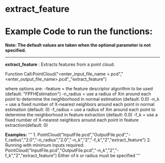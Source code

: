 # extract\_feature

# Example Code to run the functions:

**Note: The default values are taken when the optional parameter is not specified.**
___

__extract\_feature__ : Extracts features from a point cloud.

Function Call:PointCloud("<enter\_input\_file\_name >.pcd","<enter\_output\_file\_name>.pcd",<options>,"extract\_feature")

where options are:
-feature    = the feature descriptor algorithm to be used (default: "FPFHEstimation")
-n\_radius   = use a radius of Xm around each point to determine the neighborhood in normal estimation (default: 0.0)
-n\_k        = use a fixed number of X-nearest neighbors around each point in normal estimation (default: 0)
-f\_radius   = use a radius of Xm around each point to determine the neighborhood in feature extraction (default: 0.0)
-f\_k        = use a fixed number of X-nearest neighbors around each point in feature extraction(default: 0)

__Examples:__
'''
		1. PointCloud("InputFile.pcd","OutputFile.pcd","-f\_radius","2.0","-n\_radius","2.0","-n\_k","2","-f\_k","2","extract\_feature")
		2. Running with minimum inputs required: PointCloud("InputFile.pcd","OutputFile.pcd","-n\_k","2","-f\_k","2","extract\_feature")
		Either of k or radius must be specified
'''



